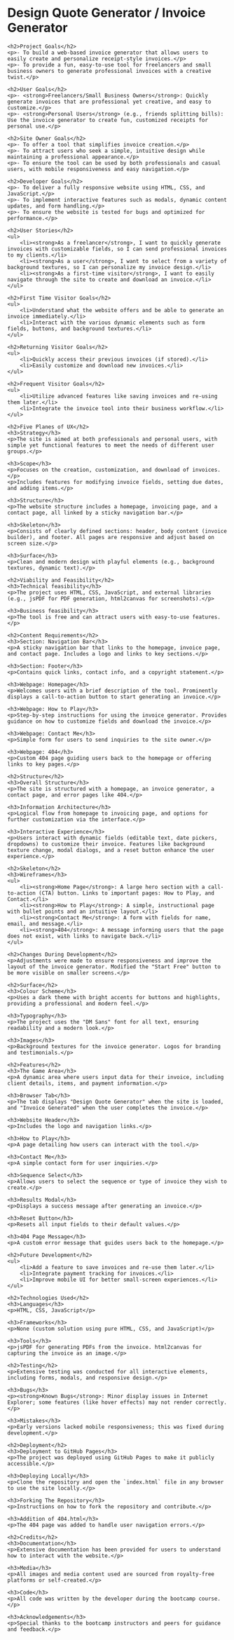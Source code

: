 <h1>Design Quote Generator / Invoice Generator</h1>

    <h2>Project Goals</h2>
    <p>- To build a web-based invoice generator that allows users to easily create and personalize receipt-style invoices.</p>
    <p>- To provide a fun, easy-to-use tool for freelancers and small business owners to generate professional invoices with a creative twist.</p>

    <h2>User Goals</h2>
    <p>- <strong>Freelancers/Small Business Owners</strong>: Quickly generate invoices that are professional yet creative, and easy to customize.</p>
    <p>- <strong>Personal Users</strong> (e.g., friends splitting bills): Use the invoice generator to create fun, customized receipts for personal use.</p>

    <h2>Site Owner Goals</h2>
    <p>- To offer a tool that simplifies invoice creation.</p>
    <p>- To attract users who seek a simple, intuitive design while maintaining a professional appearance.</p>
    <p>- To ensure the tool can be used by both professionals and casual users, with mobile responsiveness and easy navigation.</p>

    <h2>Developer Goals</h2>
    <p>- To deliver a fully responsive website using HTML, CSS, and JavaScript.</p>
    <p>- To implement interactive features such as modals, dynamic content updates, and form handling.</p>
    <p>- To ensure the website is tested for bugs and optimized for performance.</p>

    <h2>User Stories</h2>
    <ul>
        <li><strong>As a freelancer</strong>, I want to quickly generate invoices with customizable fields, so I can send professional invoices to my clients.</li>
        <li><strong>As a user</strong>, I want to select from a variety of background textures, so I can personalize my invoice design.</li>
        <li><strong>As a first-time visitor</strong>, I want to easily navigate through the site to create and download an invoice.</li>
    </ul>

    <h2>First Time Visitor Goals</h2>
    <ul>
        <li>Understand what the website offers and be able to generate an invoice immediately.</li>
        <li>Interact with the various dynamic elements such as form fields, buttons, and background textures.</li>
    </ul>

    <h2>Returning Visitor Goals</h2>
    <ul>
        <li>Quickly access their previous invoices (if stored).</li>
        <li>Easily customize and download new invoices.</li>
    </ul>

    <h2>Frequent Visitor Goals</h2>
    <ul>
        <li>Utilize advanced features like saving invoices and re-using them later.</li>
        <li>Integrate the invoice tool into their business workflow.</li>
    </ul>

    <h2>Five Planes of UX</h2>
    <h3>Strategy</h3>
    <p>The site is aimed at both professionals and personal users, with simple yet functional features to meet the needs of different user groups.</p>

    <h3>Scope</h3>
    <p>Focuses on the creation, customization, and download of invoices.</p>
    <p>Includes features for modifying invoice fields, setting due dates, and adding items.</p>

    <h3>Structure</h3>
    <p>The website structure includes a homepage, invoicing page, and a contact page, all linked by a sticky navigation bar.</p>

    <h3>Skeleton</h3>
    <p>Consists of clearly defined sections: header, body content (invoice builder), and footer. All pages are responsive and adjust based on screen size.</p>

    <h3>Surface</h3>
    <p>Clean and modern design with playful elements (e.g., background textures, dynamic text).</p>

    <h2>Viability and Feasibility</h2>
    <h3>Technical feasibility</h3>
    <p>The project uses HTML, CSS, JavaScript, and external libraries (e.g., jsPDF for PDF generation, html2canvas for screenshots).</p>

    <h3>Business feasibility</h3>
    <p>The tool is free and can attract users with easy-to-use features.</p>

    <h2>Content Requirements</h2>
    <h3>Section: Navigation Bar</h3>
    <p>A sticky navigation bar that links to the homepage, invoice page, and contact page. Includes a logo and links to key sections.</p>

    <h3>Section: Footer</h3>
    <p>Contains quick links, contact info, and a copyright statement.</p>

    <h3>Webpage: Homepage</h3>
    <p>Welcomes users with a brief description of the tool. Prominently displays a call-to-action button to start generating an invoice.</p>

    <h3>Webpage: How to Play</h3>
    <p>Step-by-step instructions for using the invoice generator. Provides guidance on how to customize fields and download the invoice.</p>

    <h3>Webpage: Contact Me</h3>
    <p>Simple form for users to send inquiries to the site owner.</p>

    <h3>Webpage: 404</h3>
    <p>Custom 404 page guiding users back to the homepage or offering links to key pages.</p>

    <h2>Structure</h2>
    <h3>Overall Structure</h3>
    <p>The site is structured with a homepage, an invoice generator, a contact page, and error pages like 404.</p>

    <h3>Information Architecture</h3>
    <p>Logical flow from homepage to invoicing page, and options for further customization via the interface.</p>

    <h3>Interactive Experience</h3>
    <p>Users interact with dynamic fields (editable text, date pickers, dropdowns) to customize their invoice. Features like background texture change, modal dialogs, and a reset button enhance the user experience.</p>

    <h2>Skeleton</h2>
    <h3>Wireframes</h3>
    <ul>
        <li><strong>Home Page</strong>: A large hero section with a call-to-action (CTA) button. Links to important pages: How to Play, and Contact.</li>
        <li><strong>How to Play</strong>: A simple, instructional page with bullet points and an intuitive layout.</li>
        <li><strong>Contact Me</strong>: A form with fields for name, email, and message.</li>
        <li><strong>404</strong>: A message informing users that the page does not exist, with links to navigate back.</li>
    </ul>

    <h2>Changes During Development</h2>
    <p>Adjustments were made to ensure responsiveness and improve the layout of the invoice generator. Modified the "Start Free" button to be more visible on smaller screens.</p>

    <h2>Surface</h2>
    <h3>Colour Scheme</h3>
    <p>Uses a dark theme with bright accents for buttons and highlights, providing a professional and modern feel.</p>

    <h3>Typography</h3>
    <p>The project uses the "DM Sans" font for all text, ensuring readability and a modern look.</p>

    <h3>Images</h3>
    <p>Background textures for the invoice generator. Logos for branding and testimonials.</p>

    <h2>Features</h2>
    <h3>The Game Area</h3>
    <p>A dynamic area where users input data for their invoice, including client details, items, and payment information.</p>

    <h3>Browser Tab</h3>
    <p>The tab displays "Design Quote Generator" when the site is loaded, and "Invoice Generated" when the user completes the invoice.</p>

    <h3>Website Header</h3>
    <p>Includes the logo and navigation links.</p>

    <h3>How to Play</h3>
    <p>A page detailing how users can interact with the tool.</p>

    <h3>Contact Me</h3>
    <p>A simple contact form for user inquiries.</p>

    <h3>Sequence Select</h3>
    <p>Allows users to select the sequence or type of invoice they wish to create.</p>

    <h3>Results Modal</h3>
    <p>Displays a success message after generating an invoice.</p>

    <h3>Reset Button</h3>
    <p>Resets all input fields to their default values.</p>

    <h3>404 Page Message</h3>
    <p>A custom error message that guides users back to the homepage.</p>

    <h2>Future Development</h2>
    <ul>
        <li>Add a feature to save invoices and re-use them later.</li>
        <li>Integrate payment tracking for invoices.</li>
        <li>Improve mobile UI for better small-screen experiences.</li>
    </ul>

    <h2>Technologies Used</h2>
    <h3>Languages</h3>
    <p>HTML, CSS, JavaScript</p>

    <h3>Frameworks</h3>
    <p>None (custom solution using pure HTML, CSS, and JavaScript)</p>

    <h3>Tools</h3>
    <p>jsPDF for generating PDFs from the invoice. html2canvas for capturing the invoice as an image.</p>

    <h2>Testing</h2>
    <p>Extensive testing was conducted for all interactive elements, including forms, modals, and responsive design.</p>

    <h3>Bugs</h3>
    <p><strong>Known Bugs</strong>: Minor display issues in Internet Explorer; some features (like hover effects) may not render correctly.</p>

    <h3>Mistakes</h3>
    <p>Early versions lacked mobile responsiveness; this was fixed during development.</p>

    <h2>Deployment</h2>
    <h3>Deployment to GitHub Pages</h3>
    <p>The project was deployed using GitHub Pages to make it publicly accessible.</p>

    <h3>Deploying Locally</h3>
    <p>Clone the repository and open the `index.html` file in any browser to use the site locally.</p>

    <h3>Forking The Repository</h3>
    <p>Instructions on how to fork the repository and contribute.</p>

    <h3>Addition of 404.html</h3>
    <p>The 404 page was added to handle user navigation errors.</p>

    <h2>Credits</h2>
    <h3>Documentation</h3>
    <p>Extensive documentation has been provided for users to understand how to interact with the website.</p>

    <h3>Media</h3>
    <p>All images and media content used are sourced from royalty-free platforms or self-created.</p>

    <h3>Code</h3>
    <p>All code was written by the developer during the bootcamp course.</p>

    <h3>Acknowledgements</h3>
    <p>Special thanks to the bootcamp instructors and peers for guidance and feedback.</p>
